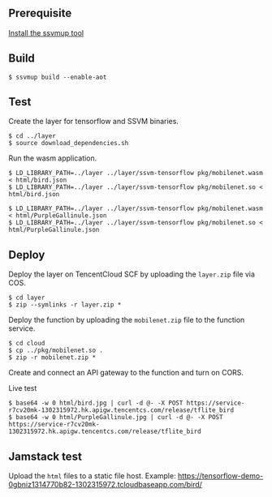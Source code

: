 
## Prerequisite

[Install the ssvmup tool](https://www.secondstate.io/articles/ssvmup/)

## Build

```
$ ssvmup build --enable-aot
```

## Test

Create the layer for tensorflow and SSVM binaries.

```
$ cd ../layer
$ source download_dependencies.sh
```

Run the wasm application.

```
$ LD_LIBRARY_PATH=../layer ../layer/ssvm-tensorflow pkg/mobilenet.wasm < html/bird.json
$ LD_LIBRARY_PATH=../layer ../layer/ssvm-tensorflow pkg/mobilenet.so < html/bird.json

$ LD_LIBRARY_PATH=../layer ../layer/ssvm-tensorflow pkg/mobilenet.wasm < html/PurpleGallinule.json
$ LD_LIBRARY_PATH=../layer ../layer/ssvm-tensorflow pkg/mobilenet.so < html/PurpleGallinule.json
```

## Deploy

Deploy the layer on TencentCloud SCF by uploading the `layer.zip` file via COS.

```
$ cd layer
$ zip --symlinks -r layer.zip *
```

Deploy the function by uploading the `mobilenet.zip` file to the function service.

```
$ cd cloud
$ cp ../pkg/mobilenet.so .
$ zip -r mobilenet.zip *
```

Create and connect an API gateway to the function and turn on CORS.

Live test

```
$ base64 -w 0 html/bird.jpg | curl -d @- -X POST https://service-r7cv20mk-1302315972.hk.apigw.tencentcs.com/release/tflite_bird
$ base64 -w 0 html/PurpleGallinule.jpg | curl -d @- -X POST https://service-r7cv20mk-1302315972.hk.apigw.tencentcs.com/release/tflite_bird
```

## Jamstack test

Upload the `html` files to a static file host. Example: https://tensorflow-demo-0gbniz1314770b82-1302315972.tcloudbaseapp.com/bird/


